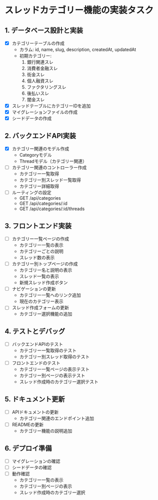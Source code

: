 # スレッドカテゴリー機能の実装タスク

## 1. データベース設計と実装
- [x] カテゴリーテーブルの作成
  - カラム: id, name, slug, description, createdAt, updatedAt
  - 初期カテゴリー:
    1. 銀行関連スレ
    2. 消費者金融スレ
    3. 街金スレ
    4. 個人融資スレ
    5. ファクタリングスレ
    6. 後払いスレ
    7. 闇金スレ
- [x] スレッドテーブルにカテゴリーIDを追加
- [x] マイグレーションファイルの作成
- [x] シードデータの作成

## 2. バックエンドAPI実装
- [x] カテゴリー関連のモデル作成
  - Categoryモデル
  - Threadモデル（カテゴリー関連）
- [ ] カテゴリー関連のコントローラー作成
  - カテゴリー一覧取得
  - カテゴリー別スレッド一覧取得
  - カテゴリー詳細取得
- [ ] ルーティングの設定
  - GET /api/categories
  - GET /api/categories/:id
  - GET /api/categories/:id/threads

## 3. フロントエンド実装
- [ ] カテゴリー一覧ページの作成
  - カテゴリー一覧の表示
  - カテゴリーごとの説明
  - スレッド数の表示
- [ ] カテゴリー別トップページの作成
  - カテゴリー名と説明の表示
  - スレッド一覧の表示
  - 新規スレッド作成ボタン
- [ ] ナビゲーションの更新
  - カテゴリー一覧へのリンク追加
  - 現在のカテゴリー表示
- [ ] スレッド作成フォームの更新
  - カテゴリー選択機能の追加

## 4. テストとデバッグ
- [ ] バックエンドAPIのテスト
  - カテゴリー一覧取得のテスト
  - カテゴリー別スレッド取得のテスト
- [ ] フロントエンドのテスト
  - カテゴリー一覧ページの表示テスト
  - カテゴリー別ページの表示テスト
  - スレッド作成時のカテゴリー選択テスト

## 5. ドキュメント更新
- [ ] APIドキュメントの更新
  - カテゴリー関連のエンドポイント追加
- [ ] READMEの更新
  - カテゴリー機能の説明追加

## 6. デプロイ準備
- [ ] マイグレーションの確認
- [ ] シードデータの確認
- [ ] 動作確認
  - カテゴリー一覧の表示
  - カテゴリー別ページの表示
  - スレッド作成時のカテゴリー選択 